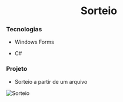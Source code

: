 # <div align="center"> Sorteio </div>


### Tecnologias

- Windows Forms

- C#


### Projeto

- Sorteio a partir de um arquivo 

![Sorteio](https://user-images.githubusercontent.com/69488783/109189206-8833b800-7772-11eb-9711-ed405dc81ca4.gif)

